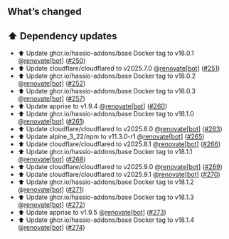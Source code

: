 ## What’s changed

## ⬆️ Dependency updates

- ⬆️ Update ghcr.io/hassio-addons/base Docker tag to v18.0.1 @[renovate[bot]](https://github.com/apps/renovate) ([#250](https://github.com/hassio-addons/addon-uptime-kuma/pull/250))
- ⬆️ Update cloudflare/cloudflared to v2025.7.0 @[renovate[bot]](https://github.com/apps/renovate) ([#251](https://github.com/hassio-addons/addon-uptime-kuma/pull/251))
- ⬆️ Update ghcr.io/hassio-addons/base Docker tag to v18.0.2 @[renovate[bot]](https://github.com/apps/renovate) ([#252](https://github.com/hassio-addons/addon-uptime-kuma/pull/252))
- ⬆️ Update ghcr.io/hassio-addons/base Docker tag to v18.0.3 @[renovate[bot]](https://github.com/apps/renovate) ([#257](https://github.com/hassio-addons/addon-uptime-kuma/pull/257))
- ⬆️ Update apprise to v1.9.4 @[renovate[bot]](https://github.com/apps/renovate) ([#260](https://github.com/hassio-addons/addon-uptime-kuma/pull/260))
- ⬆️ Update ghcr.io/hassio-addons/base Docker tag to v18.1.0 @[renovate[bot]](https://github.com/apps/renovate) ([#261](https://github.com/hassio-addons/addon-uptime-kuma/pull/261))
- ⬆️ Update cloudflare/cloudflared to v2025.8.0 @[renovate[bot]](https://github.com/apps/renovate) ([#263](https://github.com/hassio-addons/addon-uptime-kuma/pull/263))
- ⬆️ Update alpine_3_22/npm to v11.3.0-r1 @[renovate[bot]](https://github.com/apps/renovate) ([#265](https://github.com/hassio-addons/addon-uptime-kuma/pull/265))
- ⬆️ Update cloudflare/cloudflared to v2025.8.1 @[renovate[bot]](https://github.com/apps/renovate) ([#266](https://github.com/hassio-addons/addon-uptime-kuma/pull/266))
- ⬆️ Update ghcr.io/hassio-addons/base Docker tag to v18.1.1 @[renovate[bot]](https://github.com/apps/renovate) ([#268](https://github.com/hassio-addons/addon-uptime-kuma/pull/268))
- ⬆️ Update cloudflare/cloudflared to v2025.9.0 @[renovate[bot]](https://github.com/apps/renovate) ([#269](https://github.com/hassio-addons/addon-uptime-kuma/pull/269))
- ⬆️ Update cloudflare/cloudflared to v2025.9.1 @[renovate[bot]](https://github.com/apps/renovate) ([#270](https://github.com/hassio-addons/addon-uptime-kuma/pull/270))
- ⬆️ Update ghcr.io/hassio-addons/base Docker tag to v18.1.2 @[renovate[bot]](https://github.com/apps/renovate) ([#271](https://github.com/hassio-addons/addon-uptime-kuma/pull/271))
- ⬆️ Update ghcr.io/hassio-addons/base Docker tag to v18.1.3 @[renovate[bot]](https://github.com/apps/renovate) ([#272](https://github.com/hassio-addons/addon-uptime-kuma/pull/272))
- ⬆️ Update apprise to v1.9.5 @[renovate[bot]](https://github.com/apps/renovate) ([#273](https://github.com/hassio-addons/addon-uptime-kuma/pull/273))
- ⬆️ Update ghcr.io/hassio-addons/base Docker tag to v18.1.4 @[renovate[bot]](https://github.com/apps/renovate) ([#274](https://github.com/hassio-addons/addon-uptime-kuma/pull/274))

